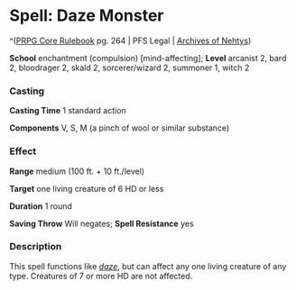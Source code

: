 # Spell: Daze Monster

^([PRPG Core Rulebook][ss-daze-monster] pg. 264 | PFS Legal | [Archives of Nehtys][sn-daze-monster])

**School** enchantment (compulsion) [mind-affecting]; **Level** arcanist 2, bard 2, bloodrager 2, skald 2, sorcerer/wizard 2, summoner 1, witch 2

### Casting

**Casting Time** 1 standard action  

**Components** V, S, M (a pinch of wool or similar substance)

### Effect

**Range** medium (100 ft. + 10 ft./level)  

**Target** one living creature of 6 HD or less  

**Duration** 1 round  

**Saving Throw** Will negates; **Spell Resistance** yes

### Description

This spell functions like _[daze]_, but can affect any one living creature of any type. Creatures of 7 or more HD are not affected.

[ss-daze-monster]: http://paizo.com/pathfinderRPG/v57
[sn-daze-monster]: http://www.archivesofnethys.com/SpellDisplay.aspx?ItemName=Daze%20Monster
[daze]: http://www.archivesofnethys.com/SpellDisplay.aspx?ItemName=daze